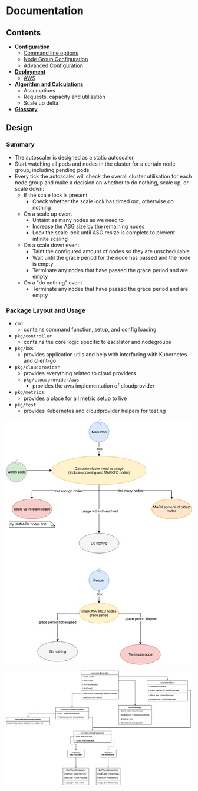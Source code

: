 # Documentation

## Contents

- [**Configuration**](./configuration/README.md)
    - [Command line options](./configuration/command-line.md)
    - [Node Group Configuration](./configuration/nodegroup.md)
    - [Advanced Configuration](./configuration/advanced-configuration.md)
- [**Deployment**](./deployment/README.md)
    - [AWS](./deployment/aws/README.md)
- [**Algorithm and Calculations**](./calculations.md)
    - Assumptions
    - Requests, capacity and utilisation
    - Scale up delta
- [**Glossary**](./glossary.md)
    
## Design

### Summary

- The autoscaler is designed as a static autoscaler. 
- Start watching all pods and nodes in the cluster for a certain node group, including pending pods
- Every tick the autoscaler will check the overall cluster utilisation for each node group and make a decision on 
  whether to do nothing, scale up, or scale down:
    - If the scale lock is present
        - Check whether the scale lock has timed out, otherwise do nothing
    - On a scale up event
        - Untaint as many nodes as we need to
        - Increase the ASG size by the remaining nodes
        - Lock the scale lock until ASG resize is complete to prevent infinite scaling
    - On a scale down event
        - Taint the configured amount of nodes so they are unschedulable
        - Wait until the grace period for the node has passed and the node is empty
        - Terminate any nodes that have passed the grace period and are empty
    - On a "do nothing" event
        - Terminate any nodes that have passed the grace period and are empty
        
### Package Layout and Usage

- `cmd`
    - contains command function, setup, and config loading
- `pkg/controller`
    - contains the core logic specific to escalator and nodegroups
- `pkg/k8s`
    - provides application utils and help with interfacing with Kubernetes and client-go
- `pkg/cloudprovider`
    - provides everything related to cloud providers
    - `pkg/cloudprovider/aws`
      - provides the aws implementation of cloudprovider
- `pkg/metrics`
    - provides a place for all metric setup to live
- `pkg/test`
    - provides Kubernetes and cloudprovider helpers for testing

![Algorithm](Algorithm.png)

![UML](UML.png)

